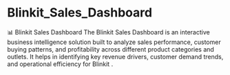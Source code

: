# Blinkit_Sales_Dashboard
📊 Blinkit Sales Dashboard  The Blinkit Sales Dashboard is an interactive business intelligence solution built to analyze sales performance, customer buying patterns, and profitability across different product categories and outlets. It helps in identifying key revenue drivers, customer demand trends, and operational efficiency for Blinkit .
